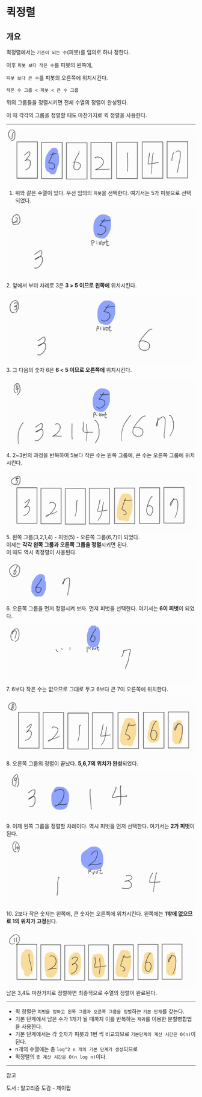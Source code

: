 # 퀵정렬

## 개요

퀵정렬에서는 `기준이 되는 수`(피봇)를 임의로 하나 정한다.

이후 `피봇 보다 작은 수`를 피봇의 왼쪽에,

`피봇 보다 큰 수`를 피봇의 오른쪽에 위치시킨다.
```
작은 수 그룹 < 피봇 < 큰 수 그룹
```
위의 그룹들을 정렬시키면 전체 수열의 정렬이 완성된다.

이 때 각각의 그룹을 정렬할 때도 마찬가지로 퀵 정렬을 사용한다.

---

![](images/1.png)
1. 위와 같은 수열이 있다. 우선 임의의 `피봇`을 선택한다. 여기서는 5가 피봇으로 선택되었다.


![](images/2.png)
2. 앞에서 부터 차례로 3은 **3 > 5 이므로 왼쪽에** 위치시킨다.


![](images/3.png)
3. 그 다음의 숫자 6은 **6 < 5 이므로 오른쪽에** 위치시킨다.


![](images/4.png)
4. 2~3번의 과정을 반복하여 5보다 작은 수는 왼쪽 그룹에, 큰 수는 오른쪽 그룹에 위치시킨다.

![](images/5.png)
5. 왼쪽 그룹(3,2,1,4) -  피벗(5) -  오른쪽 그룹(6,7)이 되었다.  
이제는 **각각 왼쪽 그룹과 오른쪽 그룹을 정렬**시키면 된다.  
이 때도 역시 퀵정렬이 사용된다.

![](images/6.png)
6. 오른쪽 그룹을 먼저 정렬시켜 보자. 먼저 피벗을 선택한다. 여기서는 **6이 피벗**이 되었다.

![](images/7.png)
7. 6보다 작은 수는 없으므로 그대로 두고 6보다 큰 7이 오른쪽에 위치한다.

![](images/8.png)
8. 오른쪽 그룹의 정렬이 끝났다. **5,6,7의 위치가 완성**되었다.

![](images/9.png)
9. 이제 왼쪽 그룹을 정렬할 차례이다. 역시 피벗을 먼저 선택한다. 여기서는 **2가 피벗**이 된다.
![](images/10.png)
10. 2보다 작은 숫자는 왼쪽에, 큰 숫자는 오른쪽에 위치시킨다.
왼쪽에는 **1밖에 없으므로 1의 위치가 고정**된다.

![](images/11.png)
남은 3,4도 마찬가지로 정렬하면 최종적으로 수열의 정렬이 완료된다.

---

* 퀵 정렬은 `피벗을 정하고 왼쪽 그룹과 오른쪽 그룹을 정렬`하는 `기본 단계`를 갖는다.
* 기본 단계에서 남은 수가 1개가 될 때까지 이를 반복하는 `재귀`를 이용한 분할병합법을 사용한다.
* 기본 단계에서는 각 숫자가 피봇과 1번 씩 비교되므로 `기본단계의 계산 시간은 O(n)`이 된다.
* n개의 수열에는 총 `log^2 n 개의 기본 단계가 생성`되므로 
* 퀵정렬의 `총 계산 시간은 O(n log n)`이다.

---

참고

도서 : 알고리즘 도감 - 제이펍